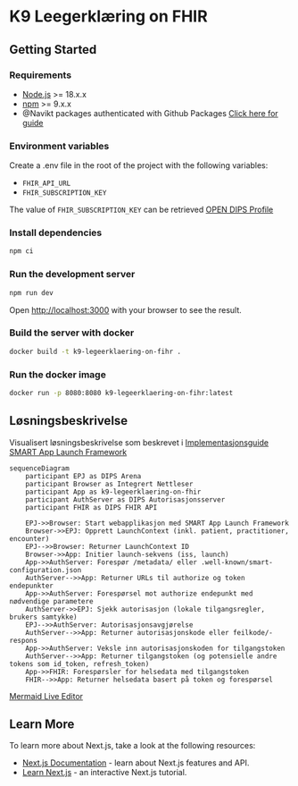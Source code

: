 # K9 Leegerklæring on FHIR

## Getting Started

### Requirements
- [Node.js](https://nodejs.org/en/) >= 18.x.x
- [npm](https://www.npmjs.com/) >= 9.x.x
- @Navikt packages authenticated with Github Packages [Click here for guide](https://github.com/navikt/frontend#installere-pakker-lokalt)

### Environment variables
Create a .env file in the root of the project with the following variables: 
- `FHIR_API_URL`
- `FHIR_SUBSCRIPTION_KEY`

The value of `FHIR_SUBSCRIPTION_KEY` can be retrieved [OPEN DIPS Profile](https://open.dips.no/profile)

### Install dependencies
```bash
npm ci
 ```
### Run the development server
```bash
npm run dev
```
Open [http://localhost:3000](http://localhost:3000) with your browser to see the result.

### Build the server with docker
```bash
docker build -t k9-legeerklaering-on-fihr .
```

### Run the docker image
```bash
docker run -p 8080:8080 k9-legeerklaering-on-fihr:latest
```

## Løsningsbeskrivelse
Visualisert løsningsbeskrivelse som beskrevet i [Implementasjonsguide SMART App Launch Framework](https://helsenorge.atlassian.net/wiki/spaces/HELSENORGE/pages/67469415/Implementasjonsguide+SMART+App+Launch+Framework)
```mermaid
sequenceDiagram
    participant EPJ as DIPS Arena
    participant Browser as Integrert Nettleser
    participant App as k9-legeerklaering-on-fhir
    participant AuthServer as DIPS Autorisasjonsserver
    participant FHIR as DIPS FHIR API

    EPJ->>Browser: Start webapplikasjon med SMART App Launch Framework
    Browser->>EPJ: Opprett LaunchContext (inkl. patient, practitioner, encounter)
    EPJ-->>Browser: Returner LaunchContext ID
    Browser->>App: Initier launch-sekvens (iss, launch)
    App->>AuthServer: Forespør /metadata/ eller .well-known/smart-configuration.json
    AuthServer-->>App: Returner URLs til authorize og token endepunkter
    App->>AuthServer: Forespørsel mot authorize endepunkt med nødvendige parametere
    AuthServer->>EPJ: Sjekk autorisasjon (lokale tilgangsregler, brukers samtykke)
    EPJ-->>AuthServer: Autorisasjonsavgjørelse
    AuthServer-->>App: Returner autorisasjonskode eller feilkode/-respons
    App->>AuthServer: Veksle inn autorisasjonskoden for tilgangstoken
    AuthServer-->>App: Returner tilgangstoken (og potensielle andre tokens som id_token, refresh_token)
    App->>FHIR: Forespørsler for helsedata med tilgangstoken
    FHIR-->>App: Returner helsedata basert på token og forespørsel
```
[Mermaid Live Editor](https://mermaid.live/edit#pako:eNqFVF1v2jAU_StXfuqkhG8G5KESW1uNqesq2PYwIU0uuQTjxM5sp_RD_Tn7D33vH9t1CBRKt_IS7Jx7fO45N75nMx0ji5jF3wWqGZ4InhieTRXQL-fGiZnIuXJwevkZuIWT0eUEhgYVP4R8MHpl0XjYSDlMDBoHF-hcirR9iB_mucfKQZhigmhkytEIlYRahfOFeK2icIsJmuv1IWsthdNGWG6XWllbvjusO_s0Gm8rysXwcjRVayB1Fh4fV-IjmDgqhBVe8TxPhSyJIcMYJl-G42-l6HNeqNkCzsgoXGkj1zwVA3ERYwRf89xQ7xX4oyZHbhwcCSXTGolzApULIDd85oQTWqEJgBLQBQHNu2dpu9rG6ApDyBeko5OXCkhlRCEQMYHTEhxalNeoLEmwNqg2q3MI7ou27kZwpg3a_OnRQD1Dx2PueB0wTYmutqJnKJVeqbrNyKxwptVcJIXhvo_a0urK2WfCcKNp28H38bkFJ1LgBKIE7xB0Ak5LVGRDjHmhpNtk-R99FlPItNuh2VaXqamnx5jajkWCfiQoMWLFA31VaJMlSum5tjMFR6mWPEWvNeEqsQaT1Gd1ZQqJxoLlmbuVEvcj29W6N6L8OlmSbEwtvm3SrhAr6UutIpijSP2yHnoX6N2_bPqB0pJ2odQhl4K5Ntu2SuffVrQHhyOKLNeOpkp4YcBVbHAdIhmjMxDxr3IVgME5aV2sl3tj57_H3UDLBknZwnvkB6_M8RWdvvBQ4XPZFbf-Bsqf_lRzRWrnO3PDApahybiI6QK895xT5haY4ZRF9Dfm9GWzqXognDdvcqtmLHKmwIAVOZ2wuSxZNOd05mb3NBbk9HaTLqCfWmebSlqy6J7dsCjsNbq1bqvfbbba7zuDQaMXsFsWdTq1waDZ6Ta6rUGr3Wv2Ow8BuysZmrX2oNXvdFu9dqPZ6_fb7Ye_hGQC0A)

## Learn More

To learn more about Next.js, take a look at the following resources:

- [Next.js Documentation](https://nextjs.org/docs) - learn about Next.js features and API.
- [Learn Next.js](https://nextjs.org/learn) - an interactive Next.js tutorial.
